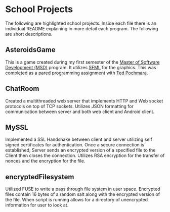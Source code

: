 # School Projects

The following are highlighted school projects. Inside each file there is an individual README explaining in more detail each program. The following are short descriptions.

## AsteroidsGame

This is a game created during my first semester of the [Master of Software Development (MSD)](https://msd.utah.edu/) program. It utilizes [SFML](https://www.sfml-dev.org/) for the graphics. This was completed as a pared programming assignment with [Ted Pochmara](https://github.com/TedPoch).

## ChatRoom

Created a multithreaded web server that implements HTTP and Web socket protocols on top of TCP sockets. Utilizes JSON formatting for communication between server and both web client and Android client.

## MySSL

Implemented a SSL Handshake between client and server utilizing self signed certificates for authentication. Once a secure connection is established, Server sends an encrypted version of a specified file to the Client then closes the connection. Utilizes RSA encryption for the transfer of nonces and the encryption for the file.

## encryptedFilesystem
Utilized FUSE to write a pass through file system in user space. Encrypted files contain 16 bytes of a random salt along with the encrypted version of the file. When script is running allows for a directory of unencrypted information for user to look at.
